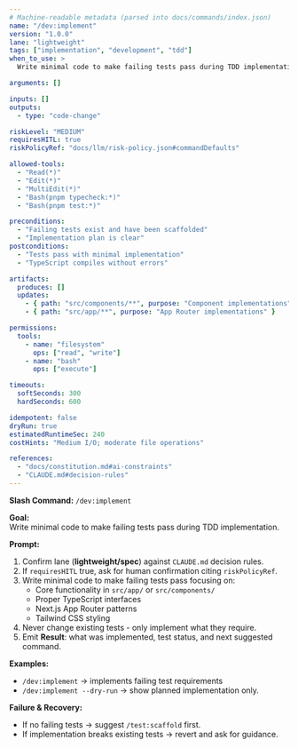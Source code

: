 ```yaml
---
# Machine-readable metadata (parsed into docs/commands/index.json)
name: "/dev:implement"
version: "1.0.0"
lane: "lightweight"
tags: ["implementation", "development", "tdd"]
when_to_use: >
  Write minimal code to make failing tests pass during TDD implementation.

arguments: []

inputs: []
outputs:
  - type: "code-change"

riskLevel: "MEDIUM"
requiresHITL: true
riskPolicyRef: "docs/llm/risk-policy.json#commandDefaults"

allowed-tools:
  - "Read(*)"
  - "Edit(*)"
  - "MultiEdit(*)"
  - "Bash(pnpm typecheck:*)"
  - "Bash(pnpm test:*)"

preconditions:
  - "Failing tests exist and have been scaffolded"
  - "Implementation plan is clear"
postconditions:
  - "Tests pass with minimal implementation"
  - "TypeScript compiles without errors"

artifacts:
  produces: []
  updates:
    - { path: "src/components/**", purpose: "Component implementations" }
    - { path: "src/app/**", purpose: "App Router implementations" }

permissions:
  tools:
    - name: "filesystem"
      ops: ["read", "write"]
    - name: "bash"
      ops: ["execute"]

timeouts:
  softSeconds: 300
  hardSeconds: 600

idempotent: false
dryRun: true
estimatedRuntimeSec: 240
costHints: "Medium I/O; moderate file operations"

references:
  - "docs/constitution.md#ai-constraints"
  - "CLAUDE.md#decision-rules"
---
```


**Slash Command:** `/dev:implement`

**Goal:**  
Write minimal code to make failing tests pass during TDD implementation.

**Prompt:**  
1) Confirm lane (**lightweight/spec**) against `CLAUDE.md` decision rules.  
2) If `requiresHITL` true, ask for human confirmation citing `riskPolicyRef`.  
3) Write minimal code to make failing tests pass focusing on:
   - Core functionality in `src/app/` or `src/components/`
   - Proper TypeScript interfaces
   - Next.js App Router patterns
   - Tailwind CSS styling
4) Never change existing tests - only implement what they require.
5) Emit **Result**: what was implemented, test status, and next suggested command.

**Examples:**  
- `/dev:implement` → implements failing test requirements
- `/dev:implement --dry-run` → show planned implementation only.

**Failure & Recovery:**  
- If no failing tests → suggest `/test:scaffold` first.
- If implementation breaks existing tests → revert and ask for guidance.

